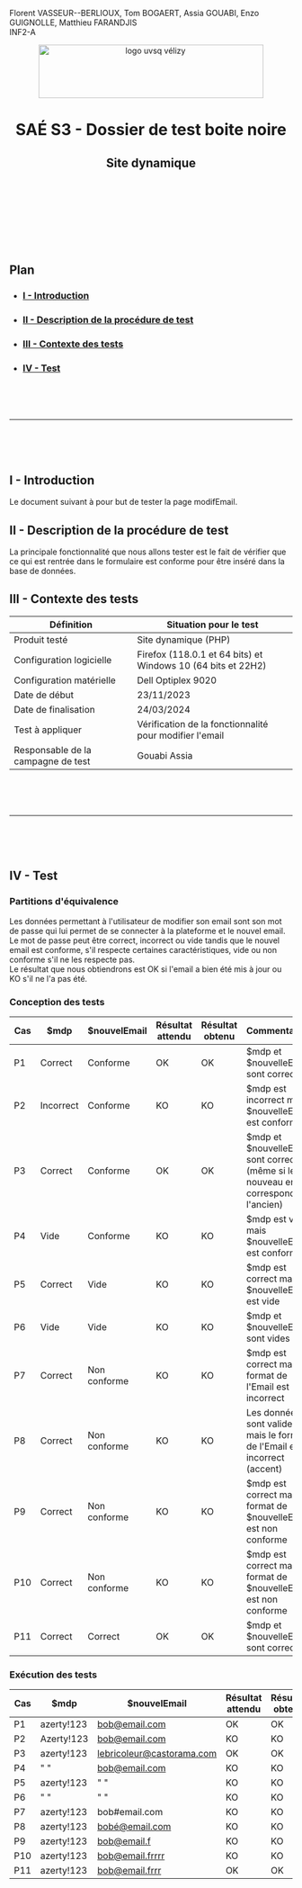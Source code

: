 Florent VASSEUR--BERLIOUX, Tom BOGAERT, Assia GOUABI, Enzo GUIGNOLLE, Matthieu FARANDJIS<br>
INF2-A

<div align="center">
<img height="95" width="400" src="../img/IUT_Velizy_Villacoublay_logo_2020_ecran.png" title="logo uvsq vélizy"/>

# SAÉ S3 - Dossier de test boite noire 
## Site dynamique 


</div>

<br><br><br><br><br><br><br>

## Plan
- ### [I - Introduction](#I)
- ### [II - Description de la procédure de test](#II)
- ### [III - Contexte des tests](#III)
- ### [IV - Test](#IV)


<br><br><br>

----------

<br><br><br>

## <a name="I"></a>I - Introduction

Le document suivant à pour but de tester la page modifEmail.
<br>

## <a name="II"></a>II - Description de la procédure de test

La principale fonctionnalité que nous allons tester est le fait de vérifier que ce qui est rentrée dans le formulaire est conforme pour être inséré dans la base de données.
<br>

## <a name="III"></a>III - Contexte des tests

| Définition                         | Situation pour le test                                           |
|------------------------------------|------------------------------------------------------------------|
| Produit testé                      | Site dynamique (PHP)                                             |
| Configuration logicielle           | Firefox (118.0.1 et 64 bits) et<br/>Windows 10 (64 bits et 22H2) |
| Configuration matérielle           | Dell Optiplex 9020                                               |
| Date de début                      | 23/11/2023                                                       |
| Date de finalisation               | 24/03/2024                                                       |
| Test à appliquer                   | Vérification de la fonctionnalité pour modifier l'email          |
| Responsable de la campagne de test | Gouabi Assia                                                     |

<br><br><br>

----------

<br><br><br>

## <a name="IV"></a>IV - Test

### Partitions d'équivalence

Les données permettant à l'utilisateur de modifier son email sont son mot de passe qui lui permet de se connecter à la plateforme et le nouvel email.
<br> Le mot de passe peut être correct, incorrect ou vide tandis que le nouvel email est conforme, s'il respecte certaines caractéristiques, vide ou non conforme s'il ne les respecte pas.
<br> Le résultat que nous obtiendrons est OK si l'email a bien été mis à jour ou KO s'il ne l'a pas été. 

### Conception des tests 

| Cas | $mdp      | $nouvelEmail | Résultat attendu | Résultat obtenu | Commentaires                                                                          |
|-----|-----------|--------------|------------------|-----------------|---------------------------------------------------------------------------------------|
| P1  | Correct   | Conforme     | OK               | OK              | $mdp et $nouvelleEmail sont corrects                                                  |
| P2  | Incorrect | Conforme     | KO               | KO              | $mdp est incorrect mais $nouvelleEmail est conforme                                   |
| P3  | Correct   | Conforme     | OK               | OK              | $mdp et $nouvelleEmail sont corrects (même si le nouveau email correspond à l'ancien) |
| P4  | Vide      | Conforme     | KO               | KO              | $mdp est vide mais $nouvelleEmail est conforme                                        |
| P5  | Correct   | Vide         | KO               | KO              | $mdp est correct mais $nouvelleEmail est vide                                         |
| P6  | Vide      | Vide         | KO               | KO              | $mdp et $nouvelleEmail sont vides                                                     |
| P7  | Correct   | Non conforme | KO               | KO              | $mdp est correct mais le format de l'Email est incorrect                              |
| P8  | Correct   | Non conforme | KO               | KO              | Les données sont valides mais le format de l'Email est incorrect (accent)             |
| P9  | Correct   | Non conforme | KO               | KO              | $mdp est correct mais le format de $nouvelleEmail est non conforme                    |
| P10 | Correct   | Non conforme | KO               | KO              | $mdp est correct mais le format de $nouvelleEmail est non conforme                    |
| P11 | Correct   | Correct      | OK               | OK              | $mdp et $nouvelleEmail sont corrects                                                  |

### Exécution des tests 

| Cas | $mdp        | $nouvelEmail              | Résultat attendu | Résultat obtenu |
|-----|-------------|---------------------------|------------------|-----------------|
| P1  | azerty!123  | bob@email.com             | OK               | OK              |
| P2  | Azerty!123  | bob@email.com             | KO               | KO              |
| P3  | azerty!123  | lebricoleur@castorama.com | OK               | OK              |
| P4  | " "         | bob@email.com             | KO               | KO              |
| P5  | azerty!123  | " "                       | KO               | KO              |
| P6  | " "         | " "                       | KO               | KO              |
| P7  | azerty!123  | bob#email.com             | KO               | KO              |
| P8  | azerty!123  | bobé@email.com            | KO               | KO              |
| P9  | azerty!123  | bob@email.f               | KO               | KO              |
| P10 | azerty!123  | bob@email.frrrr           | KO               | KO              |
| P11 | azerty!123  | bob@email.frrr            | OK               | OK              |

